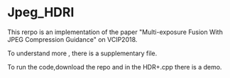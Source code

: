 # Jpeg_HDRI
This rerpo is an implementation of the paper "Multi-exposure Fusion With JPEG Compression Guidance" on VCIP2018.  

To understand more , there is a supplementary file.  

To run the code,download the repo and in the HDR+.cpp there is a demo.



